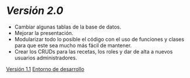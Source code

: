 # *Versión 2.0*
* Cambiar algunas tablas de la base de datos.
* Mejorar la presentación.
* Modularizar todo lo posible el código con el uso de funciones y clases para que este sea mucho más fácil de mantener.
* Crear los CRUDs para las recetas, los roles y dar de alta a nuevos usuarios administradores.

[Versión 1.1](https://github.com/AlvaroCamposVega/autodieta-semanal/tree/desarrollo-v1.1)
[Entorno de desarrollo](https://github.com/AlvaroCamposVega/autodieta-semanal/tree/desarrollo)
